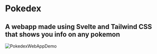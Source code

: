 # Pokedex

## A webapp made using Svelte and Tailwind CSS that shows you info on any pokemon

![PokedexWebAppDemo](https://user-images.githubusercontent.com/94288311/171231706-8383b502-4d58-4ed9-ac5f-4f1821cc49f2.gif)
